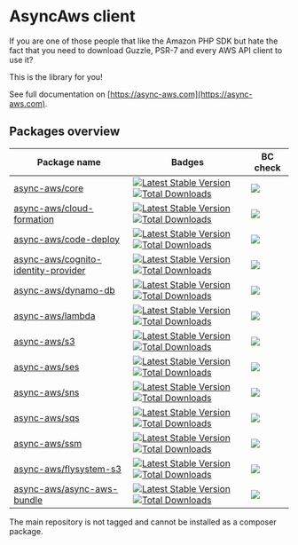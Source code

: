 # AsyncAws client

If you are one of those people that like the Amazon PHP SDK but hate the fact that you need to download Guzzle, PSR-7 and every AWS API client to use it?

This is the library for you!

See full documentation on [https://async-aws.com](https://async-aws.com).

## Packages overview

| Package name                                                                  | Badges                                                                                                                                                                                                                                                                                                  | BC check                  |
| ----------------------------------------------------------------------------- | ------------------------------------------------------------------------------------------------------------------------------------------------------------------------------------------------------------------------------------------------------------------------------------------------------- | ------------------------- |
| [async-aws/core](https://github.com/async-aws/core)                           | [![Latest Stable Version](https://poser.pugx.org/async-aws/core/v/stable)](https://packagist.org/packages/async-aws/core)                            [![Total Downloads](https://poser.pugx.org/async-aws/core/downloads)](https://packagist.org/packages/async-aws/core)                               | [![](https://github.com/async-aws/core/workflows/BC%20Check/badge.svg?branch=master)](https://github.com/async-aws/core/actions)
| [async-aws/cloud-formation](https://github.com/async-aws/cloud-formation)     | [![Latest Stable Version](https://poser.pugx.org/async-aws/cloud-formation/v/stable)](https://packagist.org/packages/async-aws/cloud-formation)      [![Total Downloads](https://poser.pugx.org/async-aws/cloud-formation/downloads)](https://packagist.org/packages/async-aws/cloud-formation)         | [![](https://github.com/async-aws/cloud-formation/workflows/BC%20Check/badge.svg?branch=master)](https://github.com/async-aws/cloud-formation/actions)
| [async-aws/code-deploy](https://github.com/async-aws/code-deploy)             | [![Latest Stable Version](https://poser.pugx.org/async-aws/code-deploy/v/stable)](https://packagist.org/packages/async-aws/code-deploy)              [![Total Downloads](https://poser.pugx.org/async-aws/code-deploy/downloads)](https://packagist.org/packages/async-aws/code-deploy)                 | [![](https://github.com/async-aws/code-deploy/workflows/BC%20Check/badge.svg?branch=master)](https://github.com/async-aws/code-deploy/actions)
| [async-aws/cognito-identity-provider](https://github.com/async-aws/cognito-identity-provider)             | [![Latest Stable Version](https://poser.pugx.org/async-aws/cognito-identity-provider/v/stable)](https://packagist.org/packages/async-aws/cognito-identity-provider)              [![Total Downloads](https://poser.pugx.org/async-aws/cognito-identity-provider/downloads)](https://packagist.org/packages/async-aws/cognito-identity-provider)                 | [![](https://github.com/async-aws/cognito-identity-provider/workflows/BC%20Check/badge.svg?branch=master)](https://github.com/async-aws/cognito-identity-provider/actions)
| [async-aws/dynamo-db](https://github.com/async-aws/dynamo-db)                 | [![Latest Stable Version](https://poser.pugx.org/async-aws/dynamo-db/v/stable)](https://packagist.org/packages/async-aws/dynamo-db)                  [![Total Downloads](https://poser.pugx.org/async-aws/dynamo-db/downloads)](https://packagist.org/packages/async-aws/dynamo-db)                     | [![](https://github.com/async-aws/dynamo-db/workflows/BC%20Check/badge.svg?branch=master)](https://github.com/async-aws/dynamo-db/actions)
| [async-aws/lambda](https://github.com/async-aws/lambda)                       | [![Latest Stable Version](https://poser.pugx.org/async-aws/lambda/v/stable)](https://packagist.org/packages/async-aws/lambda)                        [![Total Downloads](https://poser.pugx.org/async-aws/lambda/downloads)](https://packagist.org/packages/async-aws/lambda)                           | [![](https://github.com/async-aws/lambda/workflows/BC%20Check/badge.svg?branch=master)](https://github.com/async-aws/lambda/actions)
| [async-aws/s3](https://github.com/async-aws/s3)                               | [![Latest Stable Version](https://poser.pugx.org/async-aws/s3/v/stable)](https://packagist.org/packages/async-aws/s3)                                [![Total Downloads](https://poser.pugx.org/async-aws/s3/downloads)](https://packagist.org/packages/async-aws/s3)                                   | [![](https://github.com/async-aws/s3/workflows/BC%20Check/badge.svg?branch=master)](https://github.com/async-aws/s3/actions)
| [async-aws/ses](https://github.com/async-aws/ses)                             | [![Latest Stable Version](https://poser.pugx.org/async-aws/ses/v/stable)](https://packagist.org/packages/async-aws/ses)                              [![Total Downloads](https://poser.pugx.org/async-aws/ses/downloads)](https://packagist.org/packages/async-aws/ses)                                 | [![](https://github.com/async-aws/ses/workflows/BC%20Check/badge.svg?branch=master)](https://github.com/async-aws/ses/actions)
| [async-aws/sns](https://github.com/async-aws/sns)                             | [![Latest Stable Version](https://poser.pugx.org/async-aws/sns/v/stable)](https://packagist.org/packages/async-aws/sns)                              [![Total Downloads](https://poser.pugx.org/async-aws/sns/downloads)](https://packagist.org/packages/async-aws/sns)                                 | [![](https://github.com/async-aws/sns/workflows/BC%20Check/badge.svg?branch=master)](https://github.com/async-aws/sns/actions)
| [async-aws/sqs](https://github.com/async-aws/sqs)                             | [![Latest Stable Version](https://poser.pugx.org/async-aws/sqs/v/stable)](https://packagist.org/packages/async-aws/sqs)                              [![Total Downloads](https://poser.pugx.org/async-aws/sqs/downloads)](https://packagist.org/packages/async-aws/sqs)                                 | [![](https://github.com/async-aws/sqs/workflows/BC%20Check/badge.svg?branch=master)](https://github.com/async-aws/sqs/actions)
| [async-aws/ssm](https://github.com/async-aws/ssm)                             | [![Latest Stable Version](https://poser.pugx.org/async-aws/ssm/v/stable)](https://packagist.org/packages/async-aws/ssm)                              [![Total Downloads](https://poser.pugx.org/async-aws/ssm/downloads)](https://packagist.org/packages/async-aws/ssm)                                 | [![](https://github.com/async-aws/ssm/workflows/BC%20Check/badge.svg?branch=master)](https://github.com/async-aws/ssm/actions)
| [async-aws/flysystem-s3](https://github.com/async-aws/flysystem-s3)           | [![Latest Stable Version](https://poser.pugx.org/async-aws/flysystem-s3/v/stable)](https://packagist.org/packages/async-aws/flysystem-s3)            [![Total Downloads](https://poser.pugx.org/async-aws/flysystem-s3/downloads)](https://packagist.org/packages/async-aws/flysystem-s3)               | [![](https://github.com/async-aws/flysystem-s3/workflows/BC%20Check/badge.svg?branch=master)](https://github.com/async-aws/flysystem-s3/actions)
| [async-aws/async-aws-bundle](https://github.com/async-aws/symfony-bundle)     | [![Latest Stable Version](https://poser.pugx.org/async-aws/async-aws-bundle/v/stable)](https://packagist.org/packages/async-aws/async-aws-bundle)    [![Total Downloads](https://poser.pugx.org/async-aws/async-aws-bundle/downloads)](https://packagist.org/packages/async-aws/async-aws-bundle)       | [![](https://github.com/async-aws/symfony-bundle/workflows/BC%20Check/badge.svg?branch=master)](https://github.com/async-aws/symfony-bundle/actions)

The main repository is not tagged and cannot be installed as a composer package.
